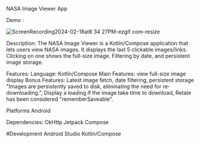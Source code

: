 NASA Image Viewer App

Demo :

![ScreenRecording2024-02-18at8 34 27PM-ezgif com-resize](https://github.com/B7-9414/nasaimage/assets/40012781/d8d8cf55-c450-4f9c-aca2-408d395efa07)

Description:
The NASA Image Viewer is a Kotlin/Compose application that lets users view NASA images. It displays the last 5 clickable images/links. Clicking on one shows the full-size image. 
Filtering by date, and persistent image storage.

Features:
Language: Kotlin/Compose
Main Features: view full-size image display
Bonus Features: Latest image fetch, date filtering, persistent storage "Images are persistently saved to disk, eliminating the need for re-downloading.", 
Display a loading if the image take time to download, Retate has been considered "rememberSaveable".

Platforms
Android

Dependencies:
OkHttp
Jetpack Compose


#Development
Android Studio
Kotlin/Compose

